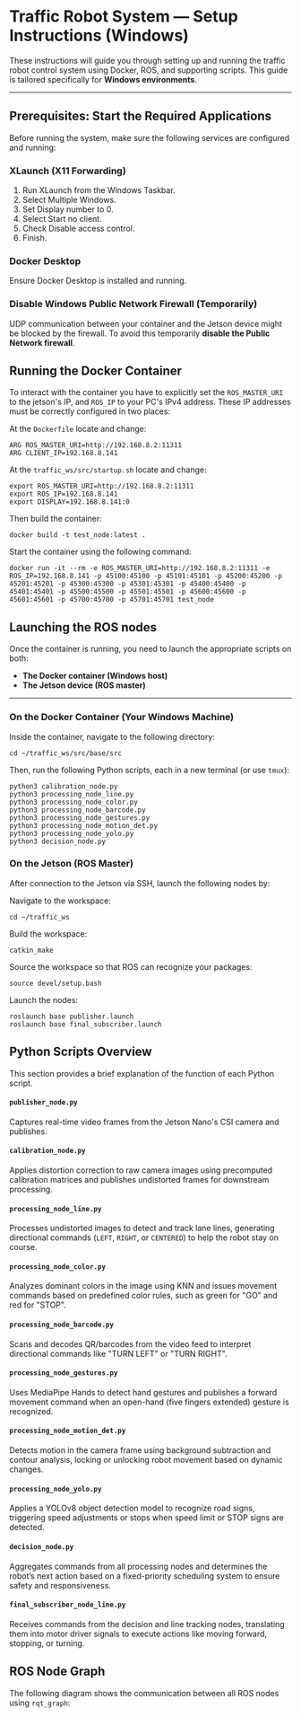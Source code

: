 # Traffic Robot System — Setup Instructions (Windows)

These instructions will guide you through setting up and running the traffic robot control system using Docker, ROS, and supporting scripts. This guide is tailored specifically for **Windows environments**.

---
## Prerequisites: Start the Required Applications

Before running the system, make sure the following services are configured and running:

### XLaunch (X11 Forwarding)

  1. Run XLaunch from the Windows Taskbar.
  2. Select Multiple Windows.
  3. Set Display number to 0.
  4. Select Start no client.
  5. Check Disable access control.
  6. Finish.

### Docker Desktop

Ensure Docker Desktop is installed and running.

### Disable Windows Public Network Firewall (Temporarily)

UDP communication between your container and the Jetson device might be blocked by the firewall. To avoid this temporarily **disable the Public Network firewall**.

## Running the Docker Container

To interact with the container you have to explicitly set the `ROS_MASTER_URI` to the jetson's IP, and `ROS_IP` to your 
PC's IPv4 address. These IP addresses must be correctly configured in two places:

At the `Dockerfile` locate and change:

```
ARG ROS_MASTER_URI=http://192.168.8.2:11311
ARG CLIENT_IP=192.168.8.141
```

At the `traffic_ws/src/startup.sh` locate and change:

```
export ROS_MASTER_URI=http://192.168.8.2:11311
export ROS_IP=192.168.8.141
export DISPLAY=192.168.8.141:0
```

 Then build the container:

`docker build -t test_node:latest .`

Start the container using the following command:


`docker run -it --rm -e ROS_MASTER_URI=http://192.168.8.2:11311 -e ROS_IP=192.168.8.141 -p 45100:45100 -p 45101:45101 -p 45200:45200 -p 45201:45201 -p 45300:45300 -p 45301:45301 -p 45400:45400 -p 45401:45401 -p 45500:45500 -p 45501:45501 -p 45600:45600 -p 45601:45601 -p 45700:45700 -p 45701:45701 test_node
`

## Launching the ROS nodes

Once the container is running, you need to launch the appropriate scripts on both:

- **The Docker container (Windows host)**
- **The Jetson device (ROS master)**

---

### On the Docker Container (Your Windows Machine)

Inside the container, navigate to the following directory:

```
cd ~/traffic_ws/src/base/src
```

Then, run the following Python scripts, each in a new terminal (or use `tmux`):

```
python3 calibration_node.py
python3 processing_node_line.py
python3 processing_node_color.py
python3 processing_node_barcode.py
python3 processing_node_gestures.py
python3 processing_node_motion_det.py
python3 processing_node_yolo.py
python3 decision_node.py
```

### On the Jetson (ROS Master)

After connection to the Jetson via SSH, launch the following nodes by:

Navigate to the workspace:

```
cd ~/traffic_ws
```

Build the workspace:

```
catkin_make
```

Source the workspace so that ROS can recognize your packages:
```
source devel/setup.bash
```

Launch the nodes:

```
roslaunch base publisher.launch
roslaunch base final_subscriber.launch
```

## Python Scripts Overview

This section provides a brief explanation of the function of each Python script.

#### `publisher_node.py`  
Captures real-time video frames from the Jetson Nano's CSI camera and publishes.

#### `calibration_node.py`  
Applies distortion correction to raw camera images using precomputed calibration matrices and publishes undistorted frames for downstream processing.

#### `processing_node_line.py`  
Processes undistorted images to detect and track lane lines, generating directional commands (`LEFT`, `RIGHT`, or `CENTERED`) to help the robot stay on course.

#### `processing_node_color.py`  
Analyzes dominant colors in the image using KNN and issues movement commands based on predefined color rules, such as green for "GO" and red for "STOP".

#### `processing_node_barcode.py`  
Scans and decodes QR/barcodes from the video feed to interpret directional commands like "TURN LEFT" or "TURN RIGHT".

#### `processing_node_gestures.py`  
Uses MediaPipe Hands to detect hand gestures and publishes a forward movement command when an open-hand (five fingers extended) gesture is recognized.

#### `processing_node_motion_det.py`  
Detects motion in the camera frame using background subtraction and contour analysis, locking or unlocking robot movement based on dynamic changes.

#### `processing_node_yolo.py`  
Applies a YOLOv8 object detection model to recognize road signs, triggering speed adjustments or stops when speed limit or STOP signs are detected.

#### `decision_node.py`  
Aggregates commands from all processing nodes and determines the robot’s next action based on a fixed-priority scheduling system to ensure safety and responsiveness.

#### `final_subscriber_node_line.py`  
Receives commands from the decision and line tracking nodes, translating them into motor driver signals to execute actions like moving forward, stopping, or turning.

## ROS Node Graph

The following diagram shows the communication between all ROS nodes using `rqt_graph`:
